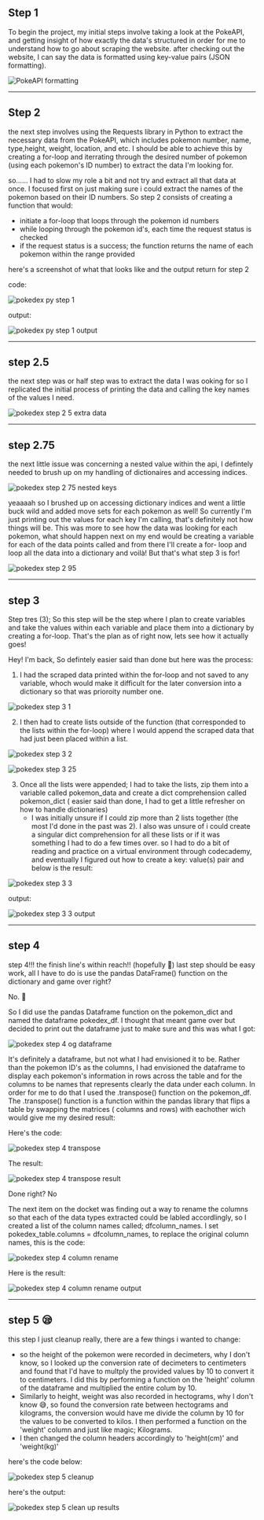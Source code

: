 ## Step 1
To begin the project, my initial steps involve taking a look at the PokeAPI, and getting insight of how exactly the data's structured in order for me to understand how to go about scraping the website. after checking out the website, I can say the data is formatted using key-value pairs (JSON formatting).

![PokeAPI formatting](https://github.com/user-attachments/assets/fc621132-24ed-44cd-a2ab-0e4718b317fd)

---

## Step 2
the next step involves using the Requests library in Python to extract the necessary data from the PokeAPI, which includes pokemon number, name, type,height, weight, location, and etc. I should be able to achieve this by creating a for-loop and iterrating through the desired number of pokemon (using each pokemon's ID number) to extract the data I'm looking for. 

so......
I had to slow my role a bit and not try and extract all that data at once. I focused first on just making sure i could extract the names of the pokemon based on their ID numbers.
So step 2 consists of creating a function that would:
- initiate a for-loop that loops through the pokemon id numbers
- while looping through the pokemon id's, each time the request status is checked
- if the request status is a success; the function returns the name of each pokemon within the range provided 

here's a screenshot of what that looks like and the output return for step 2

code:

![pokedex py step 1](https://github.com/user-attachments/assets/799ed154-6c7d-4e2a-ba91-2ff9399e47a9)

output:

![pokedex py step 1 output](https://github.com/user-attachments/assets/7f716cba-f455-46fa-b84c-efd6e6c1c859)

---

## step 2.5
the next step was or half step was to extract the data I was ooking for so I replicated the initial process of printing the data and calling the key names of the  values I need.
 
![pokedex step 2 5 extra data](https://github.com/user-attachments/assets/3feb9e5c-2b26-4e63-8f6d-6b5d49eed4fe)

---


 ## step 2.75
 the next little issue was concerning a nested value within the api, I defintely needed to brush up on my handling of dictionaires and  accessing indices.

 ![pokedex step 2 75 nested keys](https://github.com/user-attachments/assets/8350afe7-45d6-497d-a9b4-b8abcc8bd052)
 

yeaaaah so I brushed up on accessing dictionary indices and went a little buck wild and added move sets for each pokemon as well! So currently I'm just printing out the values for each key I'm calling, that's definitely not how things will be. This was more to see how the data was looking for each pokemon, what should happen next on my end would be creating a variable for each of the data points called and from there I'll create a for- loop and loop all the data into a dictionary and voilà!  But that's what step 3 is for!

![pokedex step 2 95](https://github.com/user-attachments/assets/f409464d-b992-44ba-9bbe-640253daf593)

---


## step 3
Step tres (3); So this step will be the step where I plan to create variables and take the values within each variable and place them into a dictionary by creating a for-loop. That's the plan as of right now, lets see how it actually goes!

Hey! I'm back, So defintely easier said than done but here was the process:

1) I had the scraped data printed within the for-loop and not saved to any variable, whoch would make it difficult for the later conversion into a dictionary so that was prioroity number one.

![pokedex step 3 1](https://github.com/user-attachments/assets/03b274bc-1d7d-4824-bd38-1ea0a5552de8)

2) I then had to create lists outside of the function (that corresponded to the lists within the for-loop) where I would append the scraped data that had just been placed within a list.

![pokedex step 3 2](https://github.com/user-attachments/assets/378b5dfc-dcbe-4c2a-ae3a-d97c09450ceb)   

![pokedex step 3 25](https://github.com/user-attachments/assets/9172bf87-391a-4d86-b45d-0b770313b3d5)

3) Once all the lists were appended; I had to take the lists, zip them into a variable called pokemon_data and create a dict comprehension called pokemon_dict ( easier said than done, I had to get a little refresher on how to handle dictionaries)
   - I was initially unsure if I could zip more than 2 lists together (the most I'd done in the past was 2). I also was unsure of i could create a singular dict comprehension for all these lists or if it was something I had to do a few times over. so I had to do a bit of reading and practice on a virtual environment through codecademy, and eventually I figured out how to create a key: value(s) pair and below is the result:

![pokedex step 3 3](https://github.com/user-attachments/assets/929e6536-c2b6-4532-b94f-3974c73af0df)

output:

![pokedex step 3 3 output](https://github.com/user-attachments/assets/b5d81a80-0786-47f7-979c-c4a31aaa8d07)

---

## step 4
step 4!!! the finish line's within reach!! (hopefully 👀)
last step should be easy work, all I have to do is use the pandas DataFrame() function on the dictionary and game over right?

No. 🥲

So I did use the pandas Dataframe function on the pokemon_dict and named the dataframe pokedex_df. I thought that meant game over but decided to print out the dataframe just to make sure and this was what I got:

![pokedex step 4 og dataframe](https://github.com/user-attachments/assets/aaeb3278-0300-4883-8e62-62c5e4ca78f4)

It's definitely a dataframe, but not what I had envisioned it to be. Rather than the pokemon ID's as the columns, I had envisioned the dataframe to display each pokemon's information in rows across the table and for the columns to be names that represents clearly the data under each column. In order for me to do that I used the .transpose() function on the pokemon_df.
The .transpose() function is a function within the pandas library that flips a table by swapping the matrices ( columns and rows) with eachother wich would give me my desired result:

Here's the code:

![pokedex step 4 transpose](https://github.com/user-attachments/assets/0a6b8492-0800-452f-993a-96552c54427d)

The result:

![pokedex step 4 transpose result](https://github.com/user-attachments/assets/58ddacf9-49b4-495a-b8e1-8bc37c4c8b32)

Done right? No

The next item on the docket was finding out a way to rename the columns so that each of the data types extracted could be labled accordlingly, so I created a list of the column names called; dfcolumn_names.
I set pokedex_table.columns = dfcolumn_names, to replace the original column names, this is the code:

![pokedex step 4 column rename](https://github.com/user-attachments/assets/89b86350-f0d4-454c-98ae-0a5898b9bcb9)

Here is the result:

![pokedex step 4 column rename output](https://github.com/user-attachments/assets/0be67962-65f3-4064-adb1-38d30a4353d3)

---
## step 5 😪
this step I just cleanup really, there are a few things i wanted to change:
 - so the height of the pokemon were recorded in decimeters, why I don't know, so I looked up the conversion rate of decimeters to centimeters and found that I'd have to multply the provided values by 10 to convert it to centimeters. I did this by performing a function on the 'height' column of the dataframe and multiplied the entire colum by 10.
 - Similarly to height, weight was also recorded in hectograms, why I don't know 😅, so found the conversion rate between hectograms and kilograms, the conversion would have me divide the column by 10 for the values to be converted to kilos. I then performed a function on the 'weight' column and just like magic; Kilograms.
 - I then changed the column headers accordingly to 'height(cm)' and 'weight(kg)'

here's the code below:

![pokedex step 5 cleanup](https://github.com/user-attachments/assets/b7d1a40a-0722-4e91-9e9c-ae8bc54c1ba7)


here's the output:

![pokedex step 5 clean up results](https://github.com/user-attachments/assets/62d737fa-55ab-487e-bf58-e64c01465874)













 
